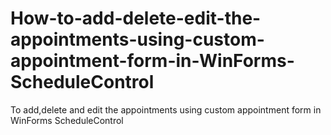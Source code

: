 # How-to-add-delete-edit-the-appointments-using-custom-appointment-form-in-WinForms-ScheduleControl
To add,delete and edit the appointments using custom appointment form in WinForms ScheduleControl
